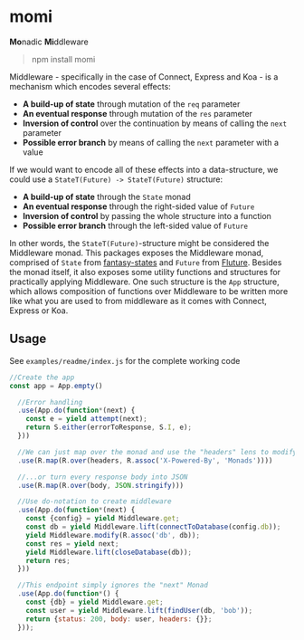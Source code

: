 # momi

**Mo**nadic **Mi**ddleware

> npm install momi

Middleware - specifically in the case of Connect, Express and Koa - is a
mechanism which encodes several effects:

- **A build-up of state** through mutation of the `req` parameter
- **An eventual response** through mutation of the `res` parameter
- **Inversion of control** over the continuation by means of calling the `next` parameter
- **Possible error branch** by means of calling the `next` parameter with a value

If we would want to encode all of these effects into a data-structure, we could
use a `StateT(Future) -> StateT(Future)` structure:

- **A build-up of state** through the `State` monad
- **An eventual response** through the right-sided value of `Future`
- **Inversion of control** by passing the whole structure into a function
- **Possible error branch** through the left-sided value of `Future`

In other words, the `StateT(Future)`-structure might be considered the
Middleware monad. This packages exposes the Middleware monad, comprised of
`State` from [fantasy-states][] and `Future` from [Fluture][]. Besides the
monad itself, it also exposes some utility functions and structures for
practically applying Middleware. One such structure is the `App` structure,
which allows composition of functions over Middleware to be written more like
what you are used to from middleware as it comes with Connect, Express or Koa.

## Usage

See `examples/readme/index.js` for the complete working code

```js
//Create the app
const app = App.empty()

  //Error handling
  .use(App.do(function*(next) {
    const e = yield attempt(next);
    return S.either(errorToResponse, S.I, e);
  }))

  //We can just map over the monad and use the "headers" lens to modify the response headers
  .use(R.map(R.over(headers, R.assoc('X-Powered-By', 'Monads'))))

  //...or turn every response body into JSON
  .use(R.map(R.over(body, JSON.stringify)))

  //Use do-notation to create middleware
  .use(App.do(function*(next) {
    const {config} = yield Middleware.get;
    const db = yield Middleware.lift(connectToDatabase(config.db));
    yield Middleware.modify(R.assoc('db', db));
    const res = yield next;
    yield Middleware.lift(closeDatabase(db));
    return res;
  }))

  //This endpoint simply ignores the "next" Monad
  .use(App.do(function*() {
    const {db} = yield Middleware.get;
    const user = yield Middleware.lift(findUser(db, 'bob'));
    return {status: 200, body: user, headers: {}};
  }));
```

[fantasy-states]: https://github.com/fantasyland/fantasy-states
[Fluture]: https://github.com/Avaq/Fluture
